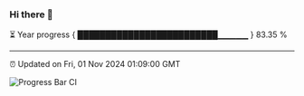 ### Hi there 👋

⏳ Year progress { █████████████████████████▁▁▁▁▁ } 83.35 %

---

⏰ Updated on Fri, 01 Nov 2024 01:09:00 GMT

![Progress Bar CI](https://github.com/liununu/liununu/workflows/Progress%20Bar%20CI/badge.svg)
